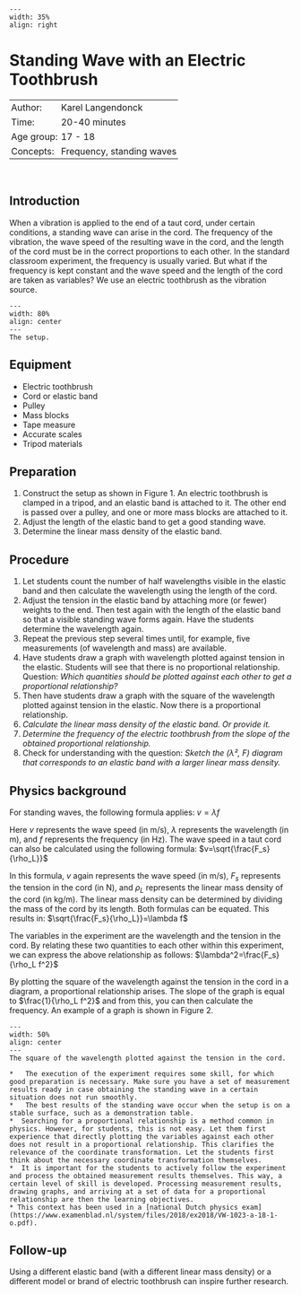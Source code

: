 ```{figure} ../../figures/confirmed.png
---
width: 35%
align: right
```

# Standing Wave with an Electric Toothbrush

<table style="width: 100%; border-collapse: collapse; border: none;">
    <tr style="background-color: var(--background-color);">  
        <td style="text-align: left; padding: 3px; border: none; color: var(--text-color)">Author:</td>
        <td style="text-align: left; padding: 3px; border: none; color: var(--text-color)">Karel Langendonck</td>
    </tr>
    <tr style="background-color: var(--background-color);"> 
        <td style="text-align: left; padding: 3px; border: none; color: var(--text-color)">Time:</td>
        <td style="text-align: left; padding: 3px; border: none; color: var(--text-color)">20-40 minutes</td>
    </tr>
    <tr style="background-color: var(--background-color);"> 
        <td style="text-align: left; padding: 3px; border: none; color: var(--text-color)">Age group:</td>
        <td style="text-align: left; padding: 3px; border: none; color: var(--text-color)">17 - 18</td>
    </tr>
    <tr style="background-color: var(--background-color);"> 
        <td style="text-align: left; padding: 3px; border: none; color: var(--text-color)">Concepts:</td>
        <td style="text-align: left; padding: 3px; border: none; color: var(--text-color)">Frequency, standing waves</td>
    </tr>
</table><br>

## Introduction
When a vibration is applied to the end of a taut cord, under certain conditions, a standing wave can arise in the cord. The frequency of the vibration, the wave speed of the resulting wave in the cord, and the length of the cord must be in the correct proportions to each other. In the standard classroom experiment, the frequency is usually varied. But what if the frequency is kept constant and the wave speed and the length of the cord are taken as variables? We use an electric toothbrush as the vibration source.

```{figure} demo77_figure1.JPG
---
width: 80%
align: center
---
The setup.
```

## Equipment
- Electric toothbrush
- Cord or elastic band
- Pulley
- Mass blocks
- Tape measure
- Accurate scales
- Tripod materials

## Preparation
1.  Construct the setup as shown in Figure 1. An electric toothbrush is clamped in a tripod, and an elastic band is attached to it. The other end is passed over a pulley, and one or more mass blocks are attached to it.
2. Adjust the length of the elastic band to get a good standing wave.
3. Determine the linear mass density of the elastic band.

## Procedure
1. Let students count the number of half wavelengths visible in the elastic band and then calculate the wavelength using the length of the cord.
2. Adjust the tension in the elastic band by attaching more (or fewer) weights to the end. Then test again with the length of the elastic band so that a visible standing wave forms again. Have the students determine the wavelength again.
3. Repeat the previous step several times until, for example, five measurements (of wavelength and mass) are available.
4. Have students draw a graph with wavelength plotted against tension in the elastic. Students will see that there is no proportional relationship.
    Question: *Which quantities should be plotted against each other to get a proportional relationship?*
6. Then have students draw a graph with the square of the wavelength plotted against tension in the elastic. Now there is a proportional relationship.
7. *Calculate the linear mass density of the elastic band. Or provide it.*
8. *Determine the frequency of the electric toothbrush from the slope of the obtained proportional relationship.*
9. Check for understanding with the question: *Sketch the (λ², F) diagram that corresponds to an elastic band with a larger linear mass density.*

## Physics background

For standing waves, the following formula applies:
$v=\lambda f$

Here $v$ represents the wave speed (in m/s), $\lambda$ represents the wavelength (in m), and $f$ represents the frequency (in Hz). The wave speed in a taut cord can also be calculated using the following formula:
$v=\sqrt{\frac{F_s}{\rho_L}}$

In this formula, $v$ again represents the wave speed (in m/s), $F_s$ represents the tension in the cord (in N), and $\rho_L$ represents the linear mass density of the cord (in kg/m). The linear mass density can be determined by dividing the mass of the cord by its length. Both formulas can be equated. This results in:
$\sqrt{\frac{F_s}{\rho_L}}=\lambda f$

The variables in the experiment are the wavelength and the tension in the cord. By relating these two quantities to each other within this experiment, we can express the above relationship as follows:
$\lambda^2=\frac{F_s}{\rho_L f^2}$

By plotting the square of the wavelength against the tension in the cord in a diagram, a proportional relationship arises. The slope of the graph is equal to $\frac{1}{\rho_L f^2}$ and from this, you can then calculate the frequency. An example of a graph is shown in Figure 2.

```{figure} demo77_figure2.jpg
---
width: 50%
align: center
---
The square of the wavelength plotted against the tension in the cord.
```

```{tip}
*	The execution of the experiment requires some skill, for which good preparation is necessary. Make sure you have a set of measurement results ready in case obtaining the standing wave in a certain situation does not run smoothly.
*	The best results of the standing wave occur when the setup is on a stable surface, such as a demonstration table.
*  Searching for a proportional relationship is a method common in physics. However, for students, this is not easy. Let them first experience that directly plotting the variables against each other does not result in a proportional relationship. This clarifies the relevance of the coordinate transformation. Let the students first think about the necessary coordinate transformation themselves.
*  It is important for the students to actively follow the experiment and process the obtained measurement results themselves. This way, a certain level of skill is developed. Processing measurement results, drawing graphs, and arriving at a set of data for a proportional relationship are then the learning objectives.
* This context has been used in a [national Dutch physics exam](https://www.examenblad.nl/system/files/2018/ex2018/VW-1023-a-18-1-o.pdf).
```

## Follow-up
Using a different elastic band (with a different linear mass density) or a different model or brand of electric toothbrush can inspire further research.
